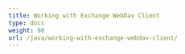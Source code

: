 ```yaml
---
title: Working with Exchange WebDav Client
type: docs
weight: 90
url: /java/working-with-exchange-webdav-client/
---
```




